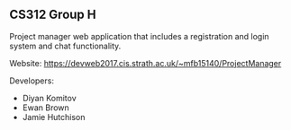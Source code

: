 ## CS312 Group H

Project manager web application that includes a registration and login system
and chat functionality.

Website: https://devweb2017.cis.strath.ac.uk/~mfb15140/ProjectManager

Developers:
* Diyan Komitov
* Ewan Brown
* Jamie Hutchison
